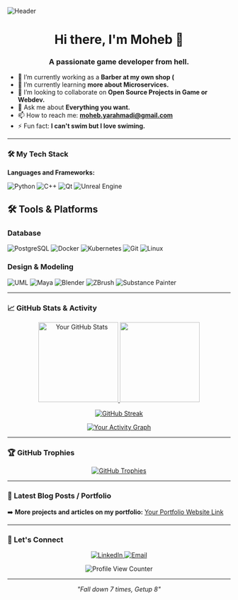 <!-- A catchy header/banner image makes your profile stand out.
You can create one using tools like: https://canva.com, https://placehold.co, or https://github.com/kyechan99/capsule-render -->
![Header](https://placehold.co/1200x300/2d2b55/FFFFFF?text=Welcome+to+My+GitHub+Profile!)

<h1 align="center">Hi there, I'm Moheb 👋</h1>
<h3 align="center">A passionate game developer from hell.</h3>

- 🔭 I’m currently working as a **Barber at my own shop (**
- 🌱 I’m currently learning **more about Microservices.**
- 👯 I’m looking to collaborate on **Open Source Projects in Game or Webdev.**
- 💬 Ask me about **Everything you want.**
- 📫 How to reach me: **moheb.yarahmadi@gmail.com**
- ⚡ Fun fact: **I can't swim but I love swiming.**

---

### 🛠️ My Tech Stack

**Languages and Frameworks:**
<!-- Icons from https://shields.io/badges or https://simpleicons.org/ -->
![Python](https://img.shields.io/badge/Python-3776AB?style=for-the-badge&logo=python&logoColor=white)
![C++](https://img.shields.io/badge/-C++-00599C?logo=cplusplus&logoColor=white)
![Qt](https://img.shields.io/badge/Qt-C++-41CD52?style=for-the-badge&logo=qt&logoColor=white)
![Unreal Engine](https://img.shields.io/badge/Unreal-C++-0E1128?style=for-the-badge&logo=unrealengine&logoColor=white)

## 🛠️ Tools & Platforms

### Database
![PostgreSQL](https://img.shields.io/badge/PostgreSQL-SQL-336791?style=for-the-badge&logo=postgresql&logoColor=white)
![Docker](https://img.shields.io/badge/Docker-2496ED?style=for-the-badge&logo=docker&logoColor=white)
![Kubernetes](https://img.shields.io/badge/Kubernetes-326CE5?style=for-the-badge&logo=kubernetes&logoColor=white)
![Git](https://img.shields.io/badge/Git-F05032?style=for-the-badge&logo=git&logoColor=white)
![Linux](https://img.shields.io/badge/Linux-FCC624?style=for-the-badge&logo=linux&logoColor=black)

### Design & Modeling
![UML](https://img.shields.io/badge/UML-Diagrams-D71C4C?style=for-the-badge&logo=diagramsdotnet&logoColor=white)
![Maya](https://img.shields.io/badge/Maya-3D-0696D7?style=for-the-badge&logo=autodesk&logoColor=white)
![Blender](https://img.shields.io/badge/Blender-3D-F5792A?style=for-the-badge&logo=blender&logoColor=white)
![ZBrush](https://img.shields.io/badge/ZBrush-Sculpting-6B6B6B?style=for-the-badge&logo=pixologic&logoColor=white)
![Substance Painter](https://img.shields.io/badge/Substance-Texturing-6967CE?style=for-the-badge&logo=adobe&logoColor=white)

---

### 📈 GitHub Stats & Activity

<!-- A view of your stats - choose one or a combination. -->
<p align="center">
  <a href="https://github.com/anuraghazra/github-readme-stats">
    <img height="180em" src="https://github-readme-stats.vercel.app/api?username=MohebYarahmadi&show_icons=true&theme=radical&hide_border=true&count_private=true" alt="Your GitHub Stats" />
  </a>
  <a href="https://github.com/anuraghazra/github-readme-stats">
    <img height="180em" src="https://github-readme-stats.vercel.app/api/top-langs/?username=MohebYarahmadi&layout=compact&theme=radical&hide_border=true&langs_count=8" />
  </a>
</p>

<!-- GitHub Streak Stats - Optional but popular -->
<p align="center">
  <a href="https://git.io/streak-stats">
    <img src="https://streak-stats.demolab.com?user=MohebYarahmadi&theme=radical&hide_border=true&date_format=M%20j%5B%2C%20Y%5D" alt="GitHub Streak" />
  </a>
</p>

<!-- A dynamic activity graph -->
<p align="center">
  <a href="https://github.com/ashutosh00710/github-readme-activity-graph">
    <img alt="Your Activity Graph" src="https://github-readme-activity-graph.vercel.app/graph?username=MohebYarahmadi&theme=react-dark&hide_border=true&area=true" />
  </a>
</p>

---

### 🏆 GitHub Trophies

<!-- Trophy stats for some gamification -->
<p align="center">
  <a href="https://github.com/ryo-ma/github-profile-trophy">
    <img src="https://github-profile-trophy.vercel.app/?username=MohebYarahmadi&theme=onedark&no-frame=true&row=1&column=7" alt="GitHub Trophies" />
  </a>
</p>

---

### 📝 Latest Blog Posts / Portfolio

<!-- If you write a blog, this is a great place to showcase your latest articles using an RSS feed. -->
<!-- Using https://github.com/gautamkrishnar/blog-post-workflow -->
<!-- BLOG-POST-LIST:START -->
<!-- BLOG-POST-LIST:END -->

➡️ **More projects and articles on my portfolio:** [Your Portfolio Website Link](https://your-portfolio.com)

---

### 🤝 Let's Connect

<p align="center">
  <a href="https://www.linkedin.com/in/mohebyarahmadi/">
    <img src="https://img.shields.io/badge/LinkedIn-0077B5?style=for-the-badge&logo=linkedin&logoColor=white" alt="LinkedIn">
  </a>
  <a href="mailto:moheb.yarahmadi@gmail.com">
    <img src="https://img.shields.io/badge/Email-D14836?style=for-the-badge&logo=gmail&logoColor=white" alt="Email">
  </a>
</p>

<p align="center">
  <img src="https://komarev.com/ghpvc/?username=MohebYarahmadi&label=Profile%20Views&color=0e75b6&style=flat" alt="Profile View Counter" />
</p>

<!-- A fun footer, maybe a quote or a joke -->
---
<p align="center">
  <i>"Fall down 7 times, Getup 8"</i>
</p>
